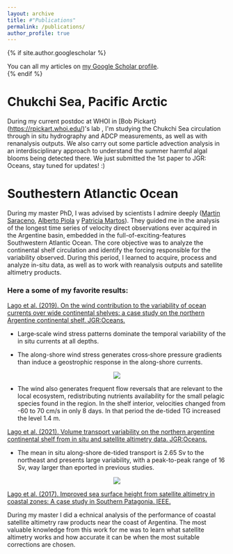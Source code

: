 ```yaml
---
layout: archive
title: #"Publications"
permalink: /publications/
author_profile: true
---
```


{% if site.author.googlescholar %}
  <div class="wordwrap">You can all my articles on <a href="https://scholar.google.com.ar/citations?hl=en&user=CfmHaPoAAAAJ">my Google Scholar profile</a>.</div>
{% endif %}



# Chukchi Sea, Pacific Arctic

During my current postdoc at WHOI in [Bob Pickart}(https://rpickart.whoi.edu/)'s lab , I'm studying the Chukchi Sea circulation through in situ hydrography and ADCP measurements, as well as with renanalysis outputs. We also carry out some particle advection analysis in an interdisciplinary approach to understand the summer harmful algal blooms being detected there. We just submitted the 1st paper to JGR: Oceans, stay tuned for updates! :)


# Southestern Atlanctic Ocean

During my master PhD, I was advised by scientists I admire deeply ([Martin Saraceno](https://www.cima.fcen.uba.ar/~saraceno/CV_saraceno/Welcome.html), [Alberto Piola](https://scholar.google.com.ar/citations?user=iWZi6o8AAAAJ&hl=en) y [Patricia Martos](https://www.researchgate.net/profile/Patricia-Martos)). They guided me in the analysis of the longest time series of velocity direct observations ever acquired in the Argentine basin, embedded in the full-of-exciting-features Southwestern Atlantic Ocean. The core objective was to analyze the continental shelf circulation and identify the forcing responsible for the variability observed.
During this period, I learned to acquire, process and analyze in-situ data, as well as to work with reanalysis outputs and satellite altimetry products.

### Here a some of my favorite results:

[Lago et al. (2019). On the wind contribution to the variability of ocean currents over wide continental shelves: a case study on the northern Argentine continental shelf. JGR:Oceans.](https://agupubs.onlinelibrary.wiley.com/doi/full/10.1029/2019JC015105)

* Large‐scale wind stress patterns dominate the temporal variability of the in situ currents at all depths.

* The along-shore wind stress generates cross‐shore pressure gradients than induce a geostrophic response in the along-shore currents.

<div align="center">
	<img src="https://loreleylago.github.io/files/along shore wind effect on along shore currents 2.png">
</div>

* The wind also generates frequent flow reversals that are relevant to the local ecosystem, redistributing nutrients availability for the small pelagic species found in the region. In the shelf interior, velocities changed from -60 to 70 cm/s in only 8 days. In that period the de-tided TG increased the level 1.4 m.
  

[Lago et al. (2021). Volume transport variability on the northern argentine continental shelf from in situ and satellite altimetry data. JGR:Oceans.](https://agupubs.onlinelibrary.wiley.com/doi/full/10.1029/2020JC016813)

* The mean in situ along-shore de-tided transport is 2.65 Sv to the northeast and presents large variability, with a peak-to-peak range of 16 Sv, way larger than eported in previous studies.

<div align="center">
	<img src="https://loreleylago.github.io/files/trnasport estimates 2.png">
</div>

[Lago et al. (2017). Improved sea surface height from satellite altimetry in coastal zones: A case study in Southern Patagonia. IEEE.](https://ieeexplore.ieee.org/abstract/document/7919182)

During my master I did a echnical analysis of the performance of coastal satellite altimetry raw products near the coast of Argentina. The most valuable knowledge from this work for me was to learn what satellite altimetry works and how accurate it can be when the most suitable corrections are chosen.
